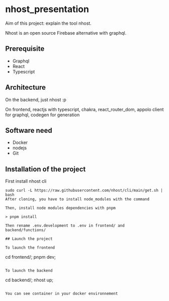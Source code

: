 # nhost_presentation

Aim of this project: explain the tool nhost.

Nhost is an open source Firebase alternative with graphql.

## Prerequisite

- Graphql
- React
- Typescript

## Architecture

On the backend, just nhost :p

On frontend, reactjs with typescript, chakra, react_router_dom, appolo client for graphql, codegen for generation

## Software need

- Docker
- nodejs
- Git

## Installation of the project

First install nhost cli

```
sudo curl -L https://raw.githubusercontent.com/nhost/cli/main/get.sh | bash
After cloning, you have to install node_modules with the command

Then, install node modules dependencies with pnpm

> pnpm install

Then rename .env.development to .env in frontend/ and backend/functions/

## Launch the project

To launch the frontend
```

cd frontend/;
pnpm dev;

```

To launch the backend
```

cd backend/;
nhost up;

```

You can see container in your docker environnement
```
